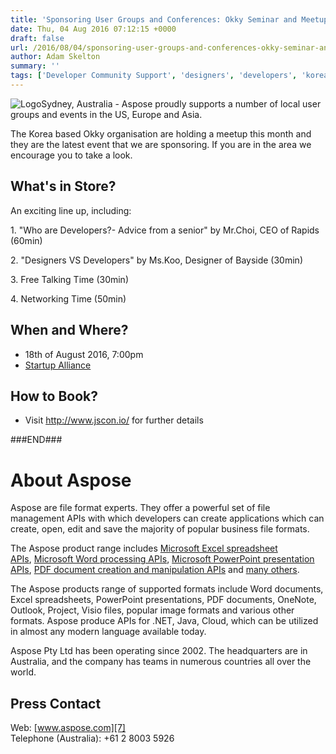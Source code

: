 ```yaml
---
title: 'Sponsoring User Groups and Conferences: Okky Seminar and Meetup'
date: Thu, 04 Aug 2016 07:12:15 +0000
draft: false
url: /2016/08/04/sponsoring-user-groups-and-conferences-okky-seminar-and-meetup/
author: Adam Skelton
summary: ''
tags: ['Developer Community Support', 'designers', 'developers', 'korea', 'okky', 'sponsorship']
---
```


![](https://blog.aspose.com/wp-content/uploads/sites/2/2011/08/user-group-icon.png "Logo")Sydney, Australia - Aspose proudly supports a number of local user groups and events in the US, Europe and Asia.

The Korea based Okky organisation are holding a meetup this month and they are the latest event that we are sponsoring. If you are in the area we encourage you to take a look.

## What's in Store?

An exciting line up, including:

1\. "Who are Developers?- Advice from a senior" by Mr.Choi, CEO of Rapids (60min)

2\. "Designers VS Developers" by Ms.Koo, Designer of Bayside (30min)

3\. Free Talking Time (30min)

4\. Networking Time (50min)

## When and Where?

*   18th of August 2016, 7:00pm
*   [Startup Alliance][1]

## How to Book?

*   Visit http://www.jscon.io/ for further details

###END###

# About Aspose

Aspose are file format experts. They offer a powerful set of file management APIs with which developers can create applications which can create, open, edit and save the majority of popular business file formats.

The Aspose product range includes [Microsoft Excel spreadsheet APIs][2], [Microsoft Word processing APIs][3], [Microsoft PowerPoint presentation APIs][4], [PDF document creation and manipulation APIs][5] and [many others][6].

The Aspose products range of supported formats include Word documents, Excel spreadsheets, PowerPoint presentations, PDF documents, OneNote, Outlook, Project, Visio files, popular image formats and various other formats. Aspose produce APIs for .NET, Java, Cloud, which can be utilized in almost any modern language available today.

Aspose Pty Ltd has been operating since 2002. The headquarters are in Australia, and the company has teams in numerous countries all over the world.

## Press Contact

Web: [www.aspose.com][7]  
Telephone (Australia): +61 2 8003 5926




[1]: https://startupalliance.com/
[2]: http://www.aspose.com/.net/excel-component.aspx?utm_source=ignitenz2015&utm_medium=web&utm_campaign=ignitenz2015
[3]: http://www.aspose.com/.net/word-component.aspx?utm_source=ignitenz2015&utm_medium=web&utm_campaign=ignitenz2015
[4]: http://www.aspose.com/.net/powerpoint-component.aspx?utm_source=ignitenz2015&utm_medium=web&utm_campaign=ignitenz2015
[5]: http://www.aspose.com/.net/pdf-component.aspx?utm_source=ignitenz2015&utm_medium=web&utm_campaign=ignitenz2015
[6]: http://www.aspose.com/total-component-suite.aspx?utm_source=ignitenz2015&utm_medium=web&utm_campaign=ignitenz2015
[7]: http://www.aspose.com/




